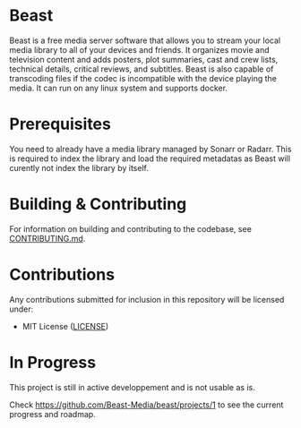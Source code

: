# Beast

Beast is a free media server software that allows you to stream your local media library to all of your devices and friends.
It organizes movie and television content and adds posters, plot summaries, cast and crew lists, technical details, critical reviews, and subtitles.
Beast is also capable of transcoding files if the codec is incompatible with the device playing the media.
It can run on any linux system and supports docker.

# Prerequisites

You need to already have a media library managed by Sonarr or Radarr. 
This is required to index the library and load the required metadatas as Beast will curently not index the library by itself.

# Building & Contributing

For information on building and contributing to the codebase, see [CONTRIBUTING.md](https://github.com/Beast-Media/beast/blob/main/CONTRIBUTING.md).

# Contributions

Any contributions submitted for inclusion in this repository will be licensed under:

- MIT License ([LICENSE](https://github.com/Beast-Media/beast/blob/main/LICENSE))


# In Progress

This project is still in active developpement and is not usable as is.

Check https://github.com/Beast-Media/beast/projects/1 to see the current progress and roadmap.
